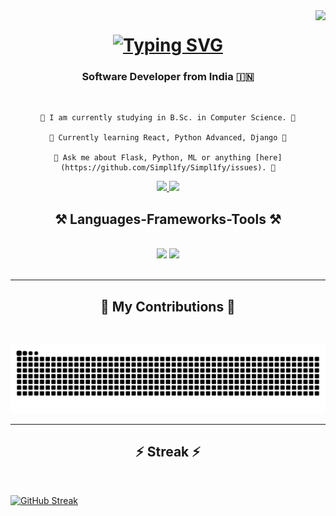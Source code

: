 <!-- Visitor Counter -->
<img align="right" src="https://visitor-badge.laobi.icu/badge?page_id=Simpl1fy.Simpl1fy&left_text=My%20Page%20Visitors"/>

<!-- Typing intro -->
<h1 align="center">
    <a href="https://git.io/typing-svg"><img src="https://readme-typing-svg.demolab.com?font=Fira+Code&center=true&pause=1000&random=false&width=435&lines=Hi+there!+🙋‍♂️;I'm+Gourab+Das." alt="Typing SVG" /></a>
</h1>

<h3 align="center">Software Developer from India 🇮🇳</h3>

<br/>

<div align="center">

    📖 I am currently studying in B.Sc. in Computer Science. 📖

    🌴 Currently learning React, Python Advanced, Django 🌴

    💭 Ask me about Flask, Python, ML or anything [here](https://github.com/Simpl1fy/Simpl1fy/issues). 💭

</div>


<div align="center">
    <a href="mailto:gourabd714@gmail.com" target="_blank">
    <img src="https://img.shields.io/badge/Gmail-D14836?style=for-the-badge&logo=gmail&logoColor=white" />
    </a>
    <a href="https://www.linkedin.com/in/gourab-das-b88b4a301/" target="_blank">
    <img src="https://img.shields.io/badge/LinkedIn-0077B5?style=for-the-badge&logo=linkedin&logoColor=white" />
    </a>

</div>

<h2 align="center">⚒️ Languages-Frameworks-Tools ⚒️</h2>
<br/>
<div align="center">
    <img src="https://skillicons.dev/icons?i=html,css,bootstrap,vscode,github,git,neovim,vim,aws" />
    <img src="https://skillicons.dev/icons?i=nodejs,python,javascript,firebase,mysql,mongodb,c,cpp,java,flask" /><br>
</div>

<br/>
<hr/>

<div align="center">
<h2>🐍 My Contributions 🐍</h2>
<br>
</div>

![Commit Snake History SVG](https://raw.githubusercontent.com/Deri-Kurniawan/Deri-Kurniawan/output/github-snake.svg)

<hr/>

<div align="center">
<h2>⚡ Streak ⚡</h2>
<br>
</div>

[![GitHub Streak](https://streak-stats.demolab.com?user=Simpl1fy)](https://git.io/streak-stats)




